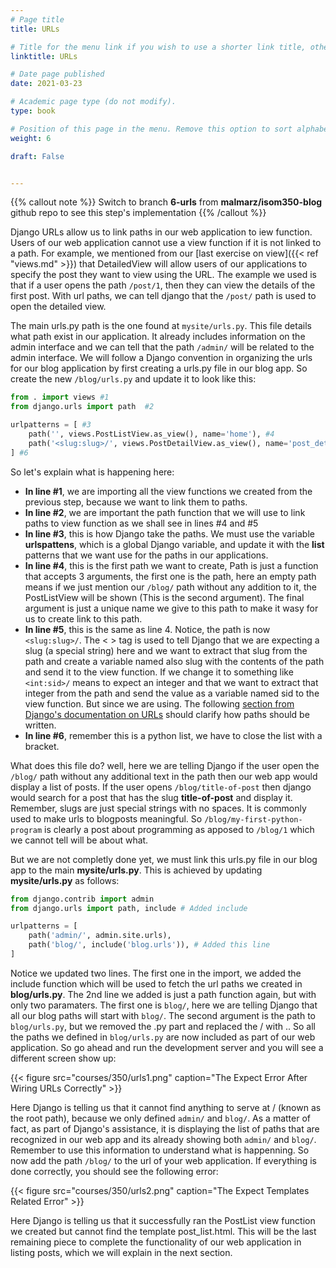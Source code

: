 ```yaml
---
# Page title
title: URLs

# Title for the menu link if you wish to use a shorter link title, otherwise remove this option.
linktitle: URLs

# Date page published
date: 2021-03-23

# Academic page type (do not modify).
type: book

# Position of this page in the menu. Remove this option to sort alphabetically.
weight: 6

draft: False


---
```

{{% callout note %}}
Switch to branch **6-urls** from **malmarz/isom350-blog** github repo to see this step's implementation
{{% /callout %}}

Django URLs allow us to link paths in our web application to iew function. Users of our web application cannot use a view function if it is not linked to a path. For example, we mentioned from our [last exercise on view]({{< ref "views.md" >}}) that DetailedView will allow users of our applications to specify the post they want to view using the URL. The example we used is that if a user opens the path `/post/1`, then they can view the details of the first post. With url paths, we can tell django that the `/post/` path is used to open the detailed view.

The main urls.py path is the one found at `mysite/urls.py`. This file details what path exist in our application. It already includes information on the admin interface and we can tell that the path `/admin/` will be related to the admin interface. We will follow a Django convention in organizing the urls for our blog application by first creating a urls.py file in our blog app. So create the new `/blog/urls.py` and update it to look like this:

```python
from . import views #1
from django.urls import path  #2

urlpatterns = [ #3
    path('', views.PostListView.as_view(), name='home'), #4
    path('<slug:slug>/', views.PostDetailView.as_view(), name='post_detail'), #5
] #6
```

So let's explain what is happening here:
- **In line #1**, we are importing all the view functions we created from the previous step, because we want to link them to paths.
- **In line #2**, we are important the path function that we will use to link paths to view function as we shall see in lines #4 and #5
- **In line #3**, this is how Django take the paths. We must use the variable **urlspattens**, which is a global Django variable, and update it with the **list** patterns that we want use for the paths in our applications. 
- **In line #4**, this is the first path we want to create, Path is just a function that accepts 3 arguments, the first one is the path, here an empty path means if we just mention our `/blog/` path without any addition to it, the PostListView will be shown (This is the second argument). The final argument is just a unique name we give to this path to make it wasy for us to create link to this path.
- **In line #5**, this is the same as line 4. Notice, the path is now `<slug:slug>/`. The < > tag is used to tell Django that we are expecting a slug (a special string) here and we want to extract that slug from the path and create a variable named also slug with the contents of the path and send it to the view function. If we change it to something like `<int:sid>/` means to expect an integer and that we want to extract that integer from the path and send the value as a variable named sid to the view function. But since we are using. The following [section from Django's documentation on URLs](https://docs.djangoproject.com/en/3.1/topics/http/urls/#how-django-processes-a-request) should clarify how paths should be written.
- **In line #6**, remember this is a python list, we have to close the list with a bracket.

What does this file do? well, here we are telling Django if the user open the `/blog/` path without any additional text in the path then our web app would display a list of posts. If the user opens `/blog/title-of-post` then django would search for a post that has the slug **title-of-post** and display it. Remember, slugs are just special strings with no spaces. It is commonly used to make urls to blogposts meaningful. So `/blog/my-first-python-program` is clearly a post about programming as apposed to `/blog/1` which we cannot tell will be about what.

But we are not completly done yet, we must link this urls.py file in our blog app to the main **mysite/urls.py**. This is achieved by updating **mysite/urls.py** as follows:

```python
from django.contrib import admin
from django.urls import path, include # Added include

urlpatterns = [
    path('admin/', admin.site.urls),   
    path('blog/', include('blog.urls')), # Added this line
]
```

Notice we updated two lines. The first one in the import, we added the include function which will be used to fetch the url paths we created in **blog/urls.py**. The 2nd line we added is just a path function again, but with only two paramaters. The first one is `blog/`, here we are telling Django that all our blog paths will start with `blog/`. The second argument is the path to `blog/urls.py`, but we removed the .py part and replaced the / with .. So all the paths we defined in `blog/urls.py` are now included as part of our web application. So go ahead and run the development server and you will see a different screen show up:

{{< figure src="courses/350/urls1.png" caption="The Expect Error After Wiring URLs Correctly" >}}

Here Django is telling us that it cannot find anything to serve at / (known as the root path), because we only defined `admin/` and `blog/`. As a matter of fact, as part of Django's assistance, it is displaying the list of paths that are recognized in our web app and its already showing both `admin/` and `blog/`. Remember to use this information to understand what is happenning. So now add the path `/blog/` to the url of your web application. If everything is done correctly, you should see the following error:

{{< figure src="courses/350/urls2.png" caption="The Expect Templates Related Error" >}}

Here Django is telling us that it successfully ran the PostList view function we created but cannot find the template post_list.html. This will be the last remaining piece to complete the functionality of our web application in listing posts, which we will explain in the next section.

